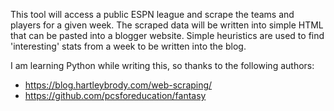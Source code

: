 This tool will access a public ESPN league and scrape the teams and players for a given week.
The scraped data will be written into simple HTML that can be pasted into a blogger website.
Simple heuristics are used to find 'interesting' stats from a week to be written into the blog.

I am learning Python while writing this, so thanks to the following authors:
* https://blog.hartleybrody.com/web-scraping/
* https://github.com/pcsforeducation/fantasy
